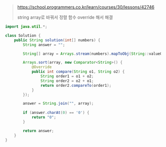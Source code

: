 > https://school.programmers.co.kr/learn/courses/30/lessons/42746
>
> string array로 바꿔서 정렬 함수 override 해서 해결
```java
import java.util.*;

class Solution {
    public String solution(int[] numbers) {
        String answer = "";

        String[] array = Arrays.stream(numbers).mapToObj(String::valueOf).toArray(String[]::new);

        Arrays.sort(array, new Comparator<String>() {
            @Override
            public int compare(String o1, String o2) {
                String order1 = o1 + o2;
                String order2 = o2 + o1;
                return order2.compareTo(order1);
            }
        });

        answer = String.join("", array);
        
        if (answer.charAt(0) == '0') {
            return "0";
        }

        return answer;
    }
}
```
